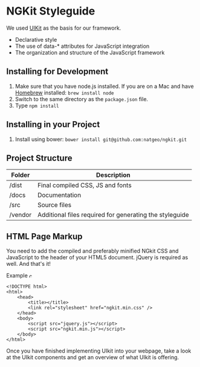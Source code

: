 # NGKit Styleguide

We used [UIKit](http://getuikit.com/) as the basis for our framework.

* Declarative style
* The use of data-* attributes for JavaScript integration
* The organization and structure of the JavaScript framework

## Installing for Development

1. Make sure that you have node.js installed. If you are on a Mac and have [Homebrew](http://brew.sh/) installed: `brew install node`
2. Switch to the same directory as the `package.json` file.
3. Type `npm install`

## Installing in your Project

1. Install using bower: `bower install git@github.com:natgeo/ngkit.git`


## Project Structure

<table class="ui table">
  <thead>
    <tr>
      <th>Folder</th>
      <th>Description</th>
    </tr>
  </thead>
  <tbody>
    <tr>
      <td>/dist</td>
      <td>Final compiled CSS, JS and fonts</td>
    </tr>
    <tr>
      <td>/docs</td>
      <td>Documentation</td>
    </tr>
    <tr>
      <td>/src</td>
      <td>Source files</td>
    </tr>
    <tr>
      <td>/vendor</td>
      <td>Additional files required for generating the styleguide</td>
    </tr>
  </tbody>
</table>


## HTML Page Markup

You need to add the compiled and preferably minified NGkit CSS and JavaScript to the header of your HTML5 document. jQuery is required as well. And that's it!

<div class="example">

  <div class="html ui top attached segment">
    <div class="ui top attached label">
      Example <img data-content="Copy code" class="copy-icon" src="public/copy.svg" height="12" width="12" alt="copy">
    </div>
  <pre class="attached"><code>&lt;!DOCTYPE html&gt;
&lt;html&gt;
    &lt;head&gt;
        &lt;title&gt;&lt;/title&gt;
        &lt;link rel="stylesheet" href="ngkit.min.css" /&gt;
    &lt;/head&gt;
    &lt;body&gt;
        &lt;script src="jquery.js"&gt;&lt;/script&gt;
        &lt;script src="ngkit.min.js"&gt;&lt;/script&gt;
    &lt;/body&gt;
&lt;/html&gt;</code></pre>
  </div>
</div>

Once you have finished implementing UIkit into your webpage, take a look at the UIkit components and get an overview of what UIkit is offering.

